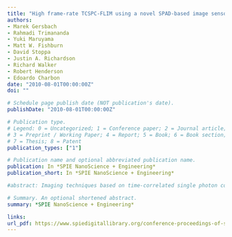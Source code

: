 ```yaml
---
title: "High frame-rate TCSPC-FLIM using a novel SPAD-based image sensor"
authors:
- Marek Gersbach
- Rahmadi Trimananda
- Yuki Maruyama
- Matt W. Fishburn
- David Stoppa
- Justin A. Richardson
- Richard Walker
- Robert Henderson
- Edoardo Charbon
date: "2010-08-01T00:00:00Z"
doi: ""

# Schedule page publish date (NOT publication's date).
publishDate: "2010-08-01T00:00:00Z"

# Publication type.
# Legend: 0 = Uncategorized; 1 = Conference paper; 2 = Journal article;
# 3 = Preprint / Working Paper; 4 = Report; 5 = Book; 6 = Book section;
# 7 = Thesis; 8 = Patent
publication_types: ["1"]

# Publication name and optional abbreviated publication name.
publication: In *SPIE NanoScience + Engineering*
publication_short: In *SPIE NanoScience + Engineering*

#abstract: Imaging techniques based on time-correlated single photon counting (TCSPC), such as fluorescence lifetime imaging microscopy (FLIM), rely on fast single-photon detectors as well as timing electronics in the form of time-to-digital or time-to-analog converters. Conventional systems rely on stand-alone or small arrays (up to 32) of detectors and external timing and memory modules. We recently developed a fully integrated image sensor containing 32×32 pixels and fabricated in a 130 nm CMOS technology. The chip produces an overall data rate of 10Gb/s in terms of time-of-arrival measurements in each pixel. As opposed to conventional single detector FLIM systems, the present system can acquire a full image, albeit at low resolution, without the need of an optical scanning system. As a consequence the complexity of the optical setup is reduced and the acquisition speed is dramatically increased. We show the potential of this new technology by presenting high time resolution (119 ps) TCSPC-FLIM images of pollen grains with acquisition times as low as 69 ms. Furthermore, the low noise (~100 Hz) and high photon detection probability (up to 35%) ensure a good photon economy over the visible spectrum. We believe that this technology will open the way to fast TCSPC-FLIM recordings of transient signals in the bio- and life sciences, such as in neuron signaling.

# Summary. An optional shortened abstract.
summary: *SPIE NanoScience + Engineering*

links:
url_pdf: https://www.spiedigitallibrary.org/conference-proceedings-of-spie/7780/77801H/High-frame-rate-TCSPC-FLIM-using-a-novel-SPAD-based/10.1117/12.860769.short?SSO=1
---
```

